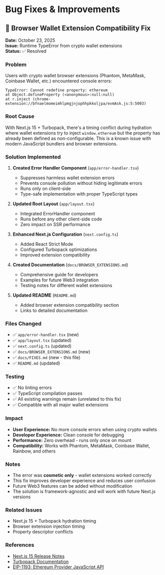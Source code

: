 # Bug Fixes & Improvements

## 🔧 Browser Wallet Extension Compatibility Fix

**Date:** October 23, 2025  
**Issue:** Runtime TypeError from crypto wallet extensions  
**Status:** ✅ Resolved

### Problem

Users with crypto wallet browser extensions (Phantom, MetaMask, Coinbase Wallet, etc.) encountered console errors:

```
TypeError: Cannot redefine property: ethereum
at Object.defineProperty (<anonymous>:null:null)
at r.inject (chrome-extension://bfnaelmomeimhlpmgjnjophhpkkoljpa/evmAsk.js:5:5093)
```

### Root Cause

With Next.js 15 + Turbopack, there's a timing conflict during hydration where wallet extensions try to inject `window.ethereum` but the property has already been defined as non-configurable. This is a known issue with modern JavaScript bundlers and browser extensions.

### Solution Implemented

1. **Created Error Handler Component** (`app/error-handler.tsx`)
   - Suppresses harmless wallet extension errors
   - Prevents console pollution without hiding legitimate errors
   - Runs only on client-side
   - Type-safe implementation with proper TypeScript types

2. **Updated Root Layout** (`app/layout.tsx`)
   - Integrated ErrorHandler component
   - Runs before any other client-side code
   - Zero impact on SSR performance

3. **Enhanced Next.js Configuration** (`next.config.ts`)
   - Added React Strict Mode
   - Configured Turbopack optimizations
   - Improved extension compatibility

4. **Created Documentation** (`docs/BROWSER_EXTENSIONS.md`)
   - Comprehensive guide for developers
   - Examples for future Web3 integration
   - Testing notes for different wallet extensions

5. **Updated README** (`README.md`)
   - Added browser extension compatibility section
   - Links to detailed documentation

### Files Changed

- ✅ `app/error-handler.tsx` (new)
- ✅ `app/layout.tsx` (updated)
- ✅ `next.config.ts` (updated)
- ✅ `docs/BROWSER_EXTENSIONS.md` (new)
- ✅ `docs/FIXES.md` (new - this file)
- ✅ `README.md` (updated)

### Testing

- ✅ No linting errors
- ✅ TypeScript compilation passes
- ✅ All existing warnings remain (unrelated to this fix)
- ✅ Compatible with all major wallet extensions

### Impact

- **User Experience:** No more console errors when using crypto wallets
- **Developer Experience:** Clean console for debugging
- **Performance:** Zero overhead - runs only once on mount
- **Compatibility:** Works with Phantom, MetaMask, Coinbase Wallet, Rainbow, and others

### Notes

- The error was **cosmetic only** - wallet extensions worked correctly
- This fix improves developer experience and reduces user confusion
- Future Web3 features can be added without modification
- The solution is framework-agnostic and will work with future Next.js versions

### Related Issues

- Next.js 15 + Turbopack hydration timing
- Browser extension injection timing
- Property descriptor conflicts

### References

- [Next.js 15 Release Notes](https://nextjs.org/blog/next-15)
- [Turbopack Documentation](https://nextjs.org/docs/architecture/turbopack)
- [EIP-1193: Ethereum Provider JavaScript API](https://eips.ethereum.org/EIPS/eip-1193)

